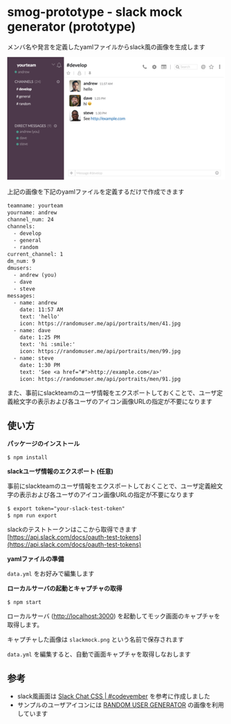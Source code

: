 # smog-prototype - slack mock generator (prototype)

メンバ名や発言を定義したyamlファイルからslack風の画像を生成します

![mock image sample](samplemock.png)

上記の画像を下記のyamlファイルを定義するだけで作成できます

```
teamname: yourteam
yourname: andrew
channel_num: 24
channels:
  - develop
  - general
  - random
current_channel: 1
dm_num: 9
dmusers:
  - andrew (you)
  - dave
  - steve
messages:
  - name: andrew
    date: 11:57 AM
    text: 'hello'
    icon: https://randomuser.me/api/portraits/men/41.jpg
  - name: dave
    date: 1:25 PM
    text: 'hi :smile:'
    icon: https://randomuser.me/api/portraits/men/99.jpg
  - name: steve
    date: 1:30 PM
    text: 'See <a href="#">http://example.com</a>'
    icon: https://randomuser.me/api/portraits/men/91.jpg
```

また、事前にslackteamのユーザ情報をエクスポートしておくことで、ユーザ定義絵文字の表示および各ユーザのアイコン画像URLの指定が不要になります

## 使い方

__パッケージのインストール__

```
$ npm install
```

__slackユーザ情報のエクスポート (任意)__

事前にslackteamのユーザ情報をエクスポートしておくことで、ユーザ定義絵文字の表示および各ユーザのアイコン画像URLの指定が不要になります

```
$ export token="your-slack-test-token"
$ npm run export
```

slackのテストトークンはここから取得できます [https://api.slack.com/docs/oauth-test-tokens](https://api.slack.com/docs/oauth-test-tokens)

__yamlファイルの準備__

`data.yml` をお好みで編集します

__ローカルサーバの起動とキャプチャの取得__

```
$ npm start
```

ローカルサーバ ([http://localhost:3000](http://localhost:3000)) を起動してモック画面のキャプチャを取得します。

キャプチャした画像は `slackmock.png` という名前で保存されます

`data.yml` を編集すると、自動で画面キャプチャを取得しなおします

## 参考

- slack風画面は [Slack Chat CSS | #codevember](https://codepen.io/mikemang/pen/YpNYWV) を参考に作成しました
- サンプルのユーザアイコンには [RANDOM USER GENERATOR](https://randomuser.me/) の画像を利用しています
